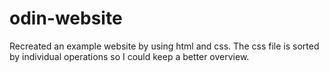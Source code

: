 # odin-website

Recreated an example website by using html and css. The css file is sorted by individual operations so I could keep a better overview.
